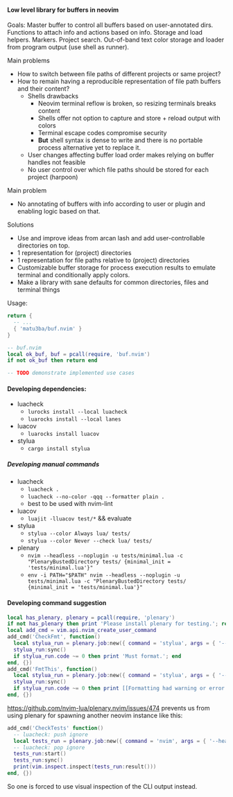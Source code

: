 #### Low level library for buffers in neovim ####

Goals: Master buffer to control all buffers based on user-annotated dirs.
Functions to attach info and actions based on info. Storage and load helpers. Markers.
Project search. Out-of-band text color storage and loader from program output (use shell as runner).

Main problems
- How to switch between file paths of different projects or same project?
- How to remain having a reproducible representation of file path buffers and their content?
  * Shells drawbacks
    + Neovim terminal reflow is broken, so resizing terminals breaks content
    + Shells offer not option to capture and store + reload output with colors
    + Terminal escape codes compromise security
    + **But** shell syntax is dense to write and there is no portable process
      alternative yet to replace it.
  * User changes affecting buffer load order makes relying on buffer handles not feasible
  * No user control over which file paths should be stored for each project (harpoon)

Main problem
- No annotating of buffers with info according to user or plugin and
  enabling logic based on that.

Solutions
- Use and improve ideas from arcan lash and add user-controllable directories on top.
- 1 representation for (project) directories
- 1 representation for file paths relative to (project) directories
- Customizable buffer storage for process execution results to emulate terminal
  and conditionally apply colors.
- Make a library with sane defaults for common directories, files and terminal things

Usage:
```lua
return {
  -- ...
  { 'matu3ba/buf.nvim' }
}

```
```lua
-- buf.nvim
local ok_buf, buf = pcall(require, 'buf.nvim')
if not ok_buf then return end

-- TODO demonstrate implemented use cases
```

#### Developing dependencies:
- luacheck
  * `lurocks install --local luacheck`
  * `luarocks install --local lanes`
- luacov
  * `luarocks install luacov`
- stylua
  * `cargo install stylua`

##### Developing manual commands
- luacheck
  * `luacheck .`
  * `luacheck --no-color -qqq --formatter plain .`
  * best to be used with nvim-lint
- luacov
  * `luajit -lluacov test/*` && evaluate
- stylua
  * `stylua --color Always lua/ tests/`
  * `stylua --color Never --check lua/ tests/`
- plenary
  * `nvim --headless --noplugin -u tests/minimal.lua -c "PlenaryBustedDirectory tests/ {minimal_init = 'tests/minimal.lua'}"`
  * `env -i PATH="$PATH" nvim --headless --noplugin -u tests/minimal.lua -c "PlenaryBustedDirectory tests/ {minimal_init = 'tests/minimal.lua'}"`

#### Developing command suggestion
```lua
local has_plenary, plenary = pcall(require, 'plenary')
if not has_plenary then print 'Please install plenary for testing.'; return end
local add_cmd = vim.api.nvim_create_user_command
add_cmd('CheckFmt', function()
  local stylua_run = plenary.job:new({ command = 'stylua', args = { '--color', 'always', '--check', 'lua/', 'tests/' } })
  stylua_run:sync()
  if stylua_run.code ~= 0 then print 'Must format.'; end
end, {})
add_cmd('FmtThis', function()
  local stylua_run = plenary.job:new({ command = 'stylua', args = { '--color', 'always', '--check', 'lua/', 'tests/' } })
  stylua_run:sync()
  if stylua_run.code ~= 0 then print [[Formatting had warning or error. Run 'stylua .']]; end
end, {})
```

https://github.com/nvim-lua/plenary.nvim/issues/474 prevents us from
using plenary for spawning another neovim instance like this:
```lua
add_cmd('CheckTests' function()
  -- luacheck: push ignore
  local tests_run = plenary.job:new({ command = 'nvim', args = { '--headless', '--noplugin', '-u', 'tests/minimal.lua', '-c', [["PlenaryBustedDirectory tests/ {minimal_init = 'tests/minimal.lua'}"]] } })
  -- luacheck: pop ignore
  tests_run:start()
  tests_run:sync()
  print(vim.inspect.inspect(tests_run:result()))
end, {})
```
So one is forced to use visual inspection of the CLI output instead.
